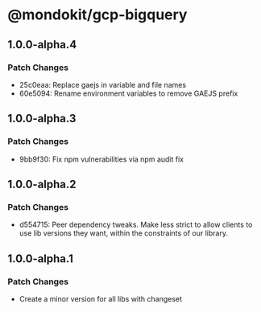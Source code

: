 # @mondokit/gcp-bigquery

## 1.0.0-alpha.4

### Patch Changes

- 25c0eaa: Replace gaejs in variable and file names
- 60e5094: Rename environment variables to remove GAEJS prefix

## 1.0.0-alpha.3

### Patch Changes

- 9bb9f30: Fix npm vulnerabilities via npm audit fix

## 1.0.0-alpha.2

### Patch Changes

- d554715: Peer dependency tweaks. Make less strict to allow clients to use lib versions they want, within the constraints of our library.

## 1.0.0-alpha.1

### Patch Changes

- Create a minor version for all libs with changeset
